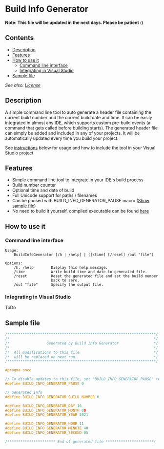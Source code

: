 # Build Info Generator

**Note: This file will be updated in the next days. Please be patient :)**


## Contents

- [Description](#description)
- [Features](#features)
- [How to use it](#how-to-use-it)
  - [Command line interface](#command-line-interface)
  - [Integrating in Visual Studio](#integrating-in-visual-studio)
- [Sample file](#sample-file)

*See also: [License](LICENSE.md)*


## Description

A simple command line tool to auto generate a header file containing the current build number and the current build date and time.
It can be easily integrated in almost any IDE, which supports custom pre-build events (a command that gets called before building starts).
The generated header file can simply be added and included in any of your projects. It will be automatically updated every time you build your project.

See [instructions](#how-to-use-it) below for usage and how to include the tool in your Visual Studio project.


## Features

- Simple command line tool to integrate in your IDE's build process
- Build number counter
- Optional time and date of build
- Full Unicode support for paths / filenames
- Can be paused with BUILD_INFO_GENERATOR_PAUSE macro ([Show sample file](#sample-file))
- No need to build it yourself, compiled executable can be found [here](x64/Release/BuildInfoGenerator.exe)


## How to use it

### Command line interface

~~~
Usage:
    BuildInfoGenerator [/h | /help] | ([/time] [/reset] /out "file")

Options:
    /h, /help        Display this help message.
    /time            Write build time and date to generated file.
    /reset           Reset the generated file and set the build number
                     back to zero.
    /out "file"      Specify the output file.
~~~

### Integrating in Visual Studio

ToDo


## Sample file

~~~cpp
/********************************************************************/
/*                                                                  */
/*                 Generated by Build Info Generator                */
/*                                                                  */
/*  All modifications to this file                                  */
/*  will be replaced on next run.                                   */
/********************************************************************/

#pragma once

// To disable updates to this file, set "BUILD_INFO_GENERATOR_PAUSE" to "1".
#define BUILD_INFO_GENERATOR_PAUSE 0

// Generated info
#define BUILD_INFO_GENERATOR_BUILD_NUMBER 0

#define BUILD_INFO_GENERATOR_DAY 16
#define BUILD_INFO_GENERATOR_MONTH 08
#define BUILD_INFO_GENERATOR_YEAR 2021

#define BUILD_INFO_GENERATOR_HOUR 11
#define BUILD_INFO_GENERATOR_MINUTE 40
#define BUILD_INFO_GENERATOR_SECOND 05

/********************** End of generated file **********************/
~~~
